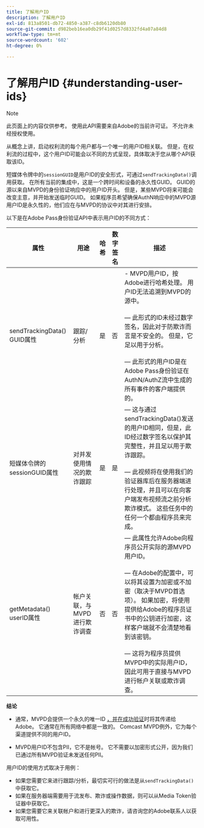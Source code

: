 ```yaml
---
title: 了解用户ID
description: 了解用户ID
exl-id: 813a8501-db72-4850-a387-c8db6120db80
source-git-commit: d982beb16ea0db29f41d0257d8332fd4a07a84d8
workflow-type: tm+mt
source-wordcount: '602'
ht-degree: 0%

---
```


# 了解用户ID {#understanding-user-ids}

>[!NOTE]
>
>此页面上的内容仅供参考。 使用此API需要来自Adobe的当前许可证。 不允许未经授权使用。

从概念上讲，启动权利流的每个用户都与一个唯一的用户ID相关联。 但是，在权利流的过程中，这个用户ID可能会以不同的方式呈现，具体取决于您从哪个API获取该ID。

短媒体令牌中的`sessionGUID`是用户ID的安全形式，可通过`sendTrackingData()`调用获取。 在所有当前的集成中，这是一个跨时间和设备的永久性GUID。 GUID的源以来自MVPD的身份验证响应中的用户ID开头。 但是，某些MVPD将来可能会改变主意，并开始发送临时GUID。 如果程序员希望确保AuthN响应中的MVPD源用户ID是永久性的，他们应在与MVPD的协议中对其进行安排。

以下是在Adobe Pass身份验证API中表示用户ID的不同方式：

| 属性 | 用途 | 哈希 | 数字签名 | 描述 |
| --- | --- | --- | --- | --- |
| sendTrackingData() GUID属性 | 跟踪/分析 | 是 | 否 | - MVPD用户ID，按Adobe进行哈希处理。 用户ID无法追溯到MVPD的源中。</br> </br> — 此形式的ID未经过数字签名，因此对于防欺诈而言是不安全的。 但是，它足以用于分析。 </br> </br> — 此形式的用户ID是在Adobe Pass身份验证在AuthN/AuthZ流中生成的所有事件的客户端提供的。 |
| 短媒体令牌的sessionGUID属性 | 对并发使用情况的欺诈跟踪 | 是 | 是 |  — 这与通过sendTrackingData()发送的用户ID相同，但是，此ID经过数字签名以保护其完整性，并且足以用于欺诈跟踪。</br> </br> — 此视频将在使用我们的验证器库后在服务器端进行处理，并且可以在向客户端发布视频流之前分析欺诈模式。  这些任务中的任何一个都由程序员来完成。 |
| getMetadata() userID属性 | 帐户关联，与MVPD进行欺诈调查 | 否 | 否 |  — 此属性允许Adobe向程序员公开实际的源MVPD用户ID。</br> </br> — 在Adobe的配置中，可以将其设置为加密或不加密（取决于MVPD首选项）。 如果加密，将使用提供给Adobe的程序员证书中的公钥进行加密，这样客户端就不会清楚地看到该密钥。</br> </br> — 这将为程序员提供MVPD中的实际用户ID，因此可用于直接与MVPD进行帐户关联或欺诈调查。 |


**结论**

* 通常，MVPD会提供一个永久的唯一ID <u>，并在成功验证</u>时将其传递给Adobe。 它通常在所有网络中都是一致的。 Comcast MVPD例外，它为每个渠道提供不同的用户ID。

* MVPD用户ID不包含PII，它不是帐号。 它不需要以加密形式公开，因为我们已通过所有MVPD验证未发送任何PII。

用户ID的使用方式取决于用例：

* 如果您需要它来进行跟踪/分析，最切实可行的做法是从`sendTrackingData()`中获取它。
* 如果在服务器端需要用于流发布、欺诈或操作数据，则可以从Media Token验证器中获取它。
* 如果您需要它来关联帐户和进行更深入的欺诈，请咨询您的Adobe联系人以获取可用性。
